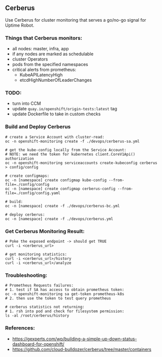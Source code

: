 ## Cerberus

Use Cerberus for cluster monitoring that serves a go/no-go signal for Uptime Robot.

### Things that Cerberus monitors:
- all nodes: master, infra, app
- if any nodes are marked as schedulable
- cluster Operators
- pods from the specified namespaces
- critical alerts from prometheus:
  - KubeAPILatencyHigh
  - etcdHighNumberOfLeaderChanges

### TODO:
- turn into CCM
- update `quay.io/openshift/origin-tests:latest` tag
- update Dockerfile to take in custom checks

### Build and Deploy Cerberus

```shell
# create a Service Account with cluster-read:
oc -n openshift-monitoring create -f ./devops/cerberus-sa.yml

# get the kube-config locally from the Service Account:
# NOTE: we need the token for kubernetes client.CoreV1Api() authorization
oc -n openshift-monitoring serviceaccounts create-kubeconfig cerberus > config/config

# create configmaps:
oc -n [namespace] create configmap kube-config --from-file=./config/config
oc -n [namespace] create configmap cerberus-config --from-file=./config/config.yaml

# build:
oc -n [namespace] create -f ./devops/cerberus-bc.yml

# deploy cerberus:
oc -n [namespace] create -f ./devops/cerberus.yml
```

### Get Cerberus Monitoring Result:
```shell
# Poke the exposed endpoint -> should get TRUE
curl -i <cerberus_url>

# get monitoring statistics:
curl -i <cerberus_url>/history
curl -i <cerberus_url>/analyze
```

### Troubleshooting:
```shell
# Prometheus Requests failures:
# 1. test if SA has access to obtain prometheus token:
oc -n openshift-monitoring sa get-token prometheus-k8s
# 2. then use the token to test query prometheus

# cerberus statistics not returning:
# 1. rsh into pod and check for filesystem permission:
ls -al /root/cerberus/history
```

### References:
- https://gexperts.com/wp/building-a-simple-up-down-status-dashboard-for-openshift/
- https://github.com/cloud-bulldozer/cerberus/tree/master/containers
